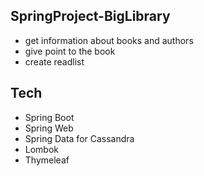 ## SpringProject-BigLibrary
* get information about books and authors
* give point to the book  
* create readlist

## Tech
* Spring Boot
* Spring Web
* Spring Data for Cassandra
* Lombok
* Thymeleaf

